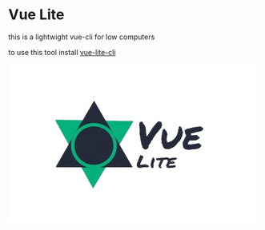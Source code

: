 # Vue Lite 

this is a lightwight vue-cli for low computers 

to use this tool install [vue-lite-cli](https://www.npmjs.com/package/vue-lite-cli)

![](https://raw.githubusercontent.com/moadabdou/vue-lite/main/logo.png)

